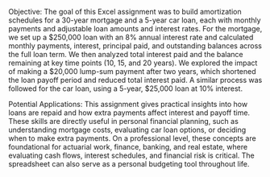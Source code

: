 Objective:
The goal of this Excel assignment was to build amortization schedules for a 30-year mortgage and a 5-year car loan, each with monthly payments and adjustable loan amounts and interest rates. For the mortgage, we set up a $250,000 loan with an 8% annual interest rate and calculated monthly payments, interest, principal paid, and outstanding balances across the full loan term. We then analyzed total interest paid and the balance remaining at key time points (10, 15, and 20 years). We explored the impact of making a $20,000 lump-sum payment after two years, which shortened the loan payoff period and reduced total interest paid. A similar process was followed for the car loan, using a 5-year, $25,000 loan at 10% interest.

Potential Applications:
This assignment gives practical insights into how loans are repaid and how extra payments affect interest and payoff time. These skills are directly useful in personal financial planning, such as understanding mortgage costs, evaluating car loan options, or deciding when to make extra payments. On a professional level, these concepts are foundational for actuarial work, finance, banking, and real estate, where evaluating cash flows, interest schedules, and financial risk is critical. The spreadsheet can also serve as a personal budgeting tool throughout life.
